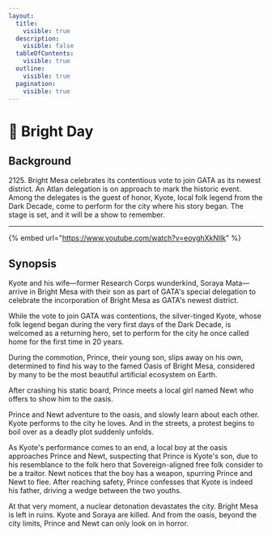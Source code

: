 ```yaml
---
layout:
  title:
    visible: true
  description:
    visible: false
  tableOfContents:
    visible: true
  outline:
    visible: true
  pagination:
    visible: true
---
```


# 📘 Bright Day

## Background

2125\. Bright Mesa celebrates its contentious vote to join GATA as its newest district. An Atlan delegation is on approach to mark the historic event. Among the delegates is the guest of honor, Kyote, local folk legend from the Dark Decade, come to perform for the city where his story began. The stage is set, and it will be a show to remember.

***

{% embed url="https://www.youtube.com/watch?v=eoyghXkNllk" %}

## Synopsis

Kyote and his wife—former Research Corps wunderkind, Soraya Mata—arrive in Bright Mesa with their son as part of GATA's special delegation to celebrate the incorporation of Bright Mesa as GATA's newest district.

While the vote to join GATA was contentions, the silver-tinged Kyote, whose folk legend began during the very first days of the Dark Decade, is welcomed as a returning hero, set to perform for the city he once called home for the first time in 20 years.

During the commotion, Prince, their young son, slips away on his own, determined to find his way to the famed Oasis of Bright Mesa, considered by many to be the most beautiful artificial ecosystem on Earth.

After crashing his static board, Prince meets a local girl named Newt who offers to show him to the oasis.

Prince and Newt adventure to the oasis, and slowly learn about each other. Kyote performs to the city he loves. And in the streets, a protest begins to boil over as a deadly plot suddenly unfolds.&#x20;

As Kyote's performance comes to an end, a local boy at the oasis approaches Prince and Newt, suspecting that Prince is Kyote's son, due to his resemblance to the folk hero that Sovereign-aligned free folk consider to be a traitor. Newt notices that the boy has a weapon, spurring Prince and Newt to flee. After reaching safety, Prince confesses that Kyote is indeed his father, driving a wedge between the two youths.

At that very moment, a nuclear detonation devastates the city. Bright Mesa is left in ruins. Kyote and Soraya are killed. And from the oasis, beyond the city limits, Prince and Newt can only look on in horror.
